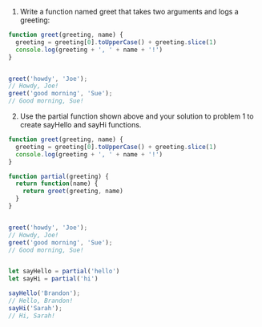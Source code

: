1) Write a function named greet that takes two arguments and logs a greeting:

```js
function greet(greeting, name) {
  greeting = greeting[0].toUpperCase() + greeting.slice(1)
  console.log(greeting + ', ' + name + '!')
}


greet('howdy', 'Joe');
// Howdy, Joe!
greet('good morning', 'Sue');
// Good morning, Sue!
```

2) Use the partial function shown above and your solution to problem 1 to create sayHello and sayHi functions.

```js
function greet(greeting, name) {
  greeting = greeting[0].toUpperCase() + greeting.slice(1)
  console.log(greeting + ', ' + name + '!')
}

function partial(greeting) {
  return function(name) {
    return greet(greeting, name)
  }
}


greet('howdy', 'Joe');
// Howdy, Joe!
greet('good morning', 'Sue');
// Good morning, Sue!


let sayHello = partial('hello')
let sayHi = partial('hi')

sayHello('Brandon');
// Hello, Brandon!
sayHi('Sarah');
// Hi, Sarah!
```